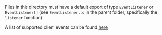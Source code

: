 Files in this directory must have a default export of type `EventListener` or `EventListener[]`
(see `EventListener.ts` in the parent folder, specifically the `listener` function).

A list of supported client events can be found [here](https://discord.js.org/#/docs/discord.js/stable/class/Client).
